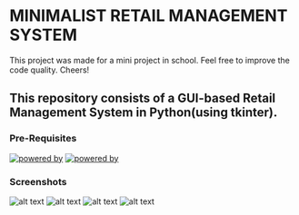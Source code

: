 # MINIMALIST RETAIL MANAGEMENT SYSTEM

This project was made for a mini project in school. Feel free to improve the code quality. Cheers!

## This repository consists of a GUI-based Retail Management System in Python(using tkinter). 

### Pre-Requisites
[![powered by](https://img.shields.io/badge/Powered%20by-Python%203-blue)](https://www.python.org/)
[![powered by](https://img.shields.io/badge/Powered%20by-Tkinter-red)](https://docs.python.org/3/library/tkinter.html)

### Screenshots
![alt text](https://github.com/Wade0125Studio/Supermarket_Management_System-Using-Tkinter/tree/main/images/main.png)
![alt text](https://github.com/Wade0125Studio/Supermarket_Management_System-Using-Tkinter/tree/main/images/employee_login.png)
![alt text](https://github.com/Wade0125Studio/Supermarket_Management_System-Using-Tkinter/tree/main/images/bill_window.png)
![alt text](https://github.com/Wade0125Studio/Supermarket_Management_System-Using-Tkinter/tree/main/images/update_employee.png)



